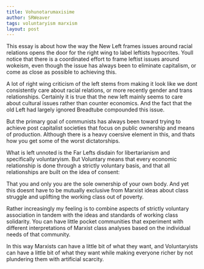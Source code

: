 ```yaml
---
title: Vohunotarumaxisime
author: SRWeaver
tags: voluntaryism marxism
layout: post
---
```

This essay is about how the way the New Left frames issues around racial relations opens the door for the right wing to label leftists hypocrites. Youll notice that there is a coordinated effort to frame leftist issues around wokeism, even though the issue has always been to eliminate capitalism, or come as close as possible to achieving this.

A lot of right wing criticism of the left stems from making it look like we dont consistently care about racial relations, or more recently gender and trans relationships. Certainly it is true that the new left mainly seems to care about cultural issues rather than counter economics. And the fact that the old Left had largely ignored Breadtube compounded this issue.

But the primary goal of communists has always been toward trying to achieve post capitalist societies that focus on public ownership and means of production. Although there is a heavy coersive element in this, and thats how you get some of the worst dictatorships.

What is left unnoted is the Far Lefts disdain for libertarianism and specifically voluntaryism. But Voluntary means that every economic relationship is done through a strictly voluntary basis, and that all relationships are built on the idea of consent:

That you and only you are the sole ownership of your own body. And yet this doesnt have to be mutually exclusive from Marxist ideas about class struggle and uplifting the working class out of poverty.

Rather increasingly my feeling is to combine aspects of strictly voluntary association in tandem with the ideas and standards of working class solidarity. You can have little pocket communities that experiment with different interpretations of Marxist class analyses based on the individual needs of that community.

In this way Marxists can have a little bit of what they want, and Voluntaryists can have a little bit of what they want while making everyone richer by not plundering them with artificial scarcity.
